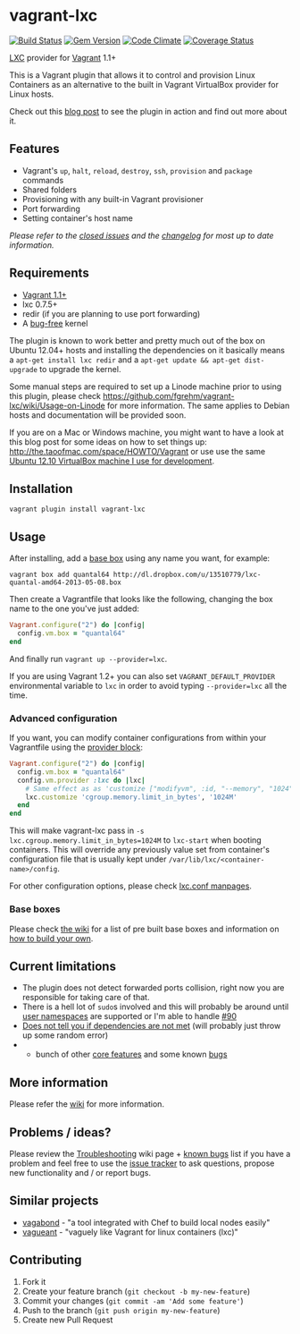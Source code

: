 # vagrant-lxc

[![Build Status](https://travis-ci.org/fgrehm/vagrant-lxc.png?branch=master)](https://travis-ci.org/fgrehm/vagrant-lxc) [![Gem Version](https://badge.fury.io/rb/vagrant-lxc.png)](http://badge.fury.io/rb/vagrant-lxc) [![Code Climate](https://codeclimate.com/github/fgrehm/vagrant-lxc.png)](https://codeclimate.com/github/fgrehm/vagrant-lxc) [![Coverage Status](https://coveralls.io/repos/fgrehm/vagrant-lxc/badge.png?branch=master)](https://coveralls.io/r/fgrehm/vagrant-lxc)

[LXC](http://lxc.sourceforge.net/) provider for [Vagrant](http://www.vagrantup.com/) 1.1+

This is a Vagrant plugin that allows it to control and provision Linux Containers
as an alternative to the built in Vagrant VirtualBox provider for Linux hosts.

Check out this [blog post](http://fabiorehm.com/blog/2013/04/28/lxc-provider-for-vagrant)
to see the plugin in action and find out more about it.

## Features

* Vagrant's `up`, `halt`, `reload`, `destroy`, `ssh`, `provision` and `package` commands
* Shared folders
* Provisioning with any built-in Vagrant provisioner
* Port forwarding
* Setting container's host name

*Please refer to the [closed issues](https://github.com/fgrehm/vagrant-lxc/issues?labels=&milestone=&page=1&state=closed)
and the [changelog](CHANGELOG.md) for most up to date information.*


## Requirements

* [Vagrant 1.1+](http://downloads.vagrantup.com/)
* lxc 0.7.5+
* redir (if you are planning to use port forwarding)
* A [bug-free](#help-im-unable-to-restart-containers) kernel

The plugin is known to work better and pretty much out of the box on Ubuntu 12.04+
hosts and installing the dependencies on it basically means a `apt-get install lxc redir`
and a `apt-get update && apt-get dist-upgrade` to upgrade the kernel.

Some manual steps are required to set up a Linode machine prior to using this
plugin, please check https://github.com/fgrehm/vagrant-lxc/wiki/Usage-on-Linode
for more information. The same applies to Debian hosts and documentation will be
provided soon.

If you are on a Mac or Windows machine, you might want to have a look at this
blog post for some ideas on how to set things up: http://the.taoofmac.com/space/HOWTO/Vagrant
or use use the same [Ubuntu 12.10 VirtualBox machine I use for development](https://github.com/fgrehm/vagrant-lxc/wiki/Development#using-virtualbox-for-development).


## Installation

```
vagrant plugin install vagrant-lxc
```


## Usage

After installing, add a [base box](#base-boxes) using any name you want, for example:

```
vagrant box add quantal64 http://dl.dropbox.com/u/13510779/lxc-quantal-amd64-2013-05-08.box
```

Then create a Vagrantfile that looks like the following, changing the box name
to the one you've just added:

```ruby
Vagrant.configure("2") do |config|
  config.vm.box = "quantal64"
end
```

And finally run `vagrant up --provider=lxc`.

If you are using Vagrant 1.2+ you can also set `VAGRANT_DEFAULT_PROVIDER`
environmental variable to `lxc` in order to avoid typing `--provider=lxc` all
the time.


### Advanced configuration

If you want, you can modify container configurations from within your Vagrantfile
using the [provider block](http://docs.vagrantup.com/v2/providers/configuration.html):

```ruby
Vagrant.configure("2") do |config|
  config.vm.box = "quantal64"
  config.vm.provider :lxc do |lxc|
    # Same effect as as 'customize ["modifyvm", :id, "--memory", "1024"]' for VirtualBox
    lxc.customize 'cgroup.memory.limit_in_bytes', '1024M'
  end
end
```

This will make vagrant-lxc pass in `-s lxc.cgroup.memory.limit_in_bytes=1024M`
to `lxc-start` when booting containers. This will override any previously value
set from container's configuration file that is usually kept under
`/var/lib/lxc/<container-name>/config`.

For other configuration options, please check [lxc.conf manpages](http://manpages.ubuntu.com/manpages/quantal/man5/lxc.conf.5.html).


### Base boxes


Please check [the wiki](https://github.com/fgrehm/vagrant-lxc/wiki/Base-boxes#v2-boxes)
for a list of pre built base boxes and information on [how to build your own](https://github.com/fgrehm/vagrant-lxc/wiki/Base-boxes#building-your-own).


## Current limitations

* The plugin does not detect forwarded ports collision, right now you are
  responsible for taking care of that.
* There is a hell lot of `sudo`s involved and this will probably be around until
  [user namespaces](https://wiki.ubuntu.com/LxcSecurity) are supported or I'm able to handle [#90](https://github.com/fgrehm/vagrant-lxc/issues/90)
* [Does not tell you if dependencies are not met](https://github.com/fgrehm/vagrant-lxc/issues/11)
  (will probably just throw up some random error)
* + bunch of other [core features](https://github.com/fgrehm/vagrant-lxc/issues?labels=core&milestone=&page=1&state=open)
  and some known [bugs](https://github.com/fgrehm/vagrant-lxc/issues?labels=bug&page=1&state=open)


## More information

Please refer the [wiki](https://github.com/fgrehm/vagrant-lxc/wiki) for more
information.


## Problems / ideas?

Please review the [Troubleshooting](https://github.com/fgrehm/vagrant-lxc/wiki/Troubleshooting)
wiki page + [known bugs](https://github.com/fgrehm/vagrant-lxc/issues?labels=bug&page=1&state=open)
list if you have a problem and feel free to use the [issue tracker](https://github.com/fgrehm/vagrant-lxc/issues)
to ask questions, propose new functionality and / or report bugs.


## Similar projects

* [vagabond](https://github.com/chrisroberts/vagabond) - "a tool integrated with Chef to build local nodes easily"
* [vagueant](https://github.com/neerolyte/vagueant) - "vaguely like Vagrant for linux containers (lxc)"


## Contributing

1. Fork it
2. Create your feature branch (`git checkout -b my-new-feature`)
3. Commit your changes (`git commit -am 'Add some feature'`)
4. Push to the branch (`git push origin my-new-feature`)
5. Create new Pull Request
